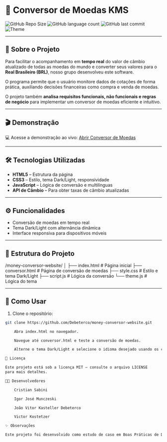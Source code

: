 # 💱 Conversor de Moedas KMS

![GitHub Repo Size](https://img.shields.io/github/repo-size/Debeterco/money-conversor-website)
![GitHub language count](https://img.shields.io/github/languages/count/Debeterco/money-conversor-website)
![GitHub last commit](https://img.shields.io/github/last-commit/Debeterco/money-conversor-website)
![Theme](https://img.shields.io/badge/Theme-Dark%2FLight-orange)

---

## 📌 Sobre o Projeto

Para facilitar o acompanhamento em **tempo real** do valor de câmbio atualizado de todas as moedas do mundo e converter seus valores para o **Real Brasileiro (BRL)**, nosso grupo desenvolveu este software.  

O programa permite que o usuário monitore dados de cotações de forma prática, auxiliando decisões financeiras como compra e venda de moedas.

O projeto também **analisa requisitos funcionais, não funcionais e regras de negócio** para implementar um conversor de moedas eficiente e intuitivo.

---

## 🎬 Demonstração

💻 Acesse a demonstração ao vivo: [Abrir Conversor de Moedas](https://debeterco.github.io/money-conversor-website/)

---

## 🛠 Tecnologias Utilizadas

- **HTML5** – Estrutura da página  
- **CSS3** – Estilo, tema Dark/Light, responsividade  
- **JavaScript** – Lógica de conversão e multilínguas  
- **API de Câmbio** – Para obter taxas de câmbio atualizadas  

---

## ⚙ Funcionalidades

- Conversão de moedas em tempo real   
- Tema Dark/Light com alternância dinâmica  
- Interface responsiva para dispositivos móveis

---

## 📁 Estrutura do Projeto

/money-conversor-website/
│
├── index.html # Página inicial
├── conversor.html # Página de conversão de moedas
├── style.css # Estilo e tema Dark/Light
├── script.js # Lógica da conversão
└── theme.js # Lógica do tema


---

## 🚀 Como Usar

1. Clone o repositório:  
```bash
git clone https://github.com/Debeterco/money-conversor-website.git

    Abra index.html no navegador.

    Navegue até conversor.html e teste a conversão de moedas.

    Alterne o tema Dark/Light e selecione o idioma desejado usando os controles no cabeçalho.

📄 Licença

Este projeto está sob a licença MIT – consulte o arquivo LICENSE
para mais detalhes.

👨‍💻 Desenvolvedores

    Cristian Sabini

    Igor José Munczeski

    João Vitor Kasteller Debeterco

    Victor Kostetzer

✨ Observações

Este projeto foi desenvolvido como estudo de caso em Boas Práticas de Desenvolvimento de Software, combinando análise de requisitos, regras de negócio e implementação prática para entregar uma ferramenta funcional para usuários finais.

